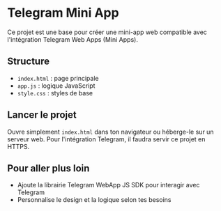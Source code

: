 # Telegram Mini App

Ce projet est une base pour créer une mini-app web compatible avec l'intégration Telegram Web Apps (Mini Apps).

## Structure
- `index.html` : page principale
- `app.js` : logique JavaScript
- `style.css` : styles de base

## Lancer le projet

Ouvre simplement `index.html` dans ton navigateur ou héberge-le sur un serveur web. Pour l'intégration Telegram, il faudra servir ce projet en HTTPS.

## Pour aller plus loin
- Ajoute la librairie Telegram WebApp JS SDK pour interagir avec Telegram
- Personnalise le design et la logique selon tes besoins
